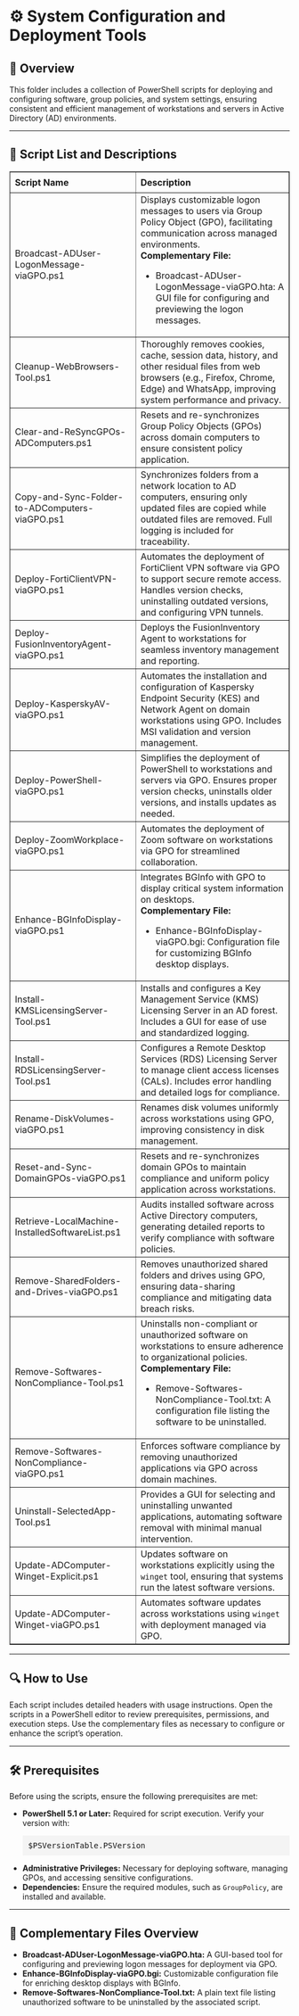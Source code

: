 <div>
  <h1>⚙️ System Configuration and Deployment Tools</h1>

  <h2>📄 Overview</h2>
  <p>
    This folder includes a collection of PowerShell scripts for deploying and configuring software, group policies, and system settings, ensuring consistent and efficient management of workstations and servers in Active Directory (AD) environments.
  </p>

  <hr />

  <h2>📜 Script List and Descriptions</h2>
  <table border="1" style="border-collapse: collapse; width: 100%;">
    <thead>
      <tr>
        <th style="padding: 8px; text-align: left;">Script Name</th>
        <th style="padding: 8px; text-align: left;">Description</th>
      </tr>
    </thead>
    <tbody>
      <tr>
        <td>Broadcast-ADUser-LogonMessage-viaGPO.ps1</td>
        <td>
          Displays customizable logon messages to users via Group Policy Object (GPO), facilitating communication across managed environments.
          <br /><strong>Complementary File:</strong>
          <ul>
            <li>Broadcast-ADUser-LogonMessage-viaGPO.hta: A GUI file for configuring and previewing the logon messages.</li>
          </ul>
        </td>
      </tr>
      <tr>
        <td>Cleanup-WebBrowsers-Tool.ps1</td>
        <td>
          Thoroughly removes cookies, cache, session data, history, and other residual files from web browsers (e.g., Firefox, Chrome, Edge) and WhatsApp, improving system performance and privacy.
        </td>
      </tr>
      <tr>
        <td>Clear-and-ReSyncGPOs-ADComputers.ps1</td>
        <td>
          Resets and re-synchronizes Group Policy Objects (GPOs) across domain computers to ensure consistent policy application.
        </td>
      </tr>
      <tr>
        <td>Copy-and-Sync-Folder-to-ADComputers-viaGPO.ps1</td>
        <td>
          Synchronizes folders from a network location to AD computers, ensuring only updated files are copied while outdated files are removed. Full logging is included for traceability.
        </td>
      </tr>
      <tr>
        <td>Deploy-FortiClientVPN-viaGPO.ps1</td>
        <td>
          Automates the deployment of FortiClient VPN software via GPO to support secure remote access. Handles version checks, uninstalling outdated versions, and configuring VPN tunnels.
        </td>
      </tr>
      <tr>
        <td>Deploy-FusionInventoryAgent-viaGPO.ps1</td>
        <td>
          Deploys the FusionInventory Agent to workstations for seamless inventory management and reporting.
        </td>
      </tr>
      <tr>
        <td>Deploy-KasperskyAV-viaGPO.ps1</td>
        <td>
          Automates the installation and configuration of Kaspersky Endpoint Security (KES) and Network Agent on domain workstations using GPO. Includes MSI validation and version management.
        </td>
      </tr>
      <tr>
        <td>Deploy-PowerShell-viaGPO.ps1</td>
        <td>
          Simplifies the deployment of PowerShell to workstations and servers via GPO. Ensures proper version checks, uninstalls older versions, and installs updates as needed.
        </td>
      </tr>
      <tr>
        <td>Deploy-ZoomWorkplace-viaGPO.ps1</td>
        <td>
          Automates the deployment of Zoom software on workstations via GPO for streamlined collaboration.
        </td>
      </tr>
      <tr>
        <td>Enhance-BGInfoDisplay-viaGPO.ps1</td>
        <td>
          Integrates BGInfo with GPO to display critical system information on desktops.
          <br /><strong>Complementary File:</strong>
          <ul>
            <li>Enhance-BGInfoDisplay-viaGPO.bgi: Configuration file for customizing BGInfo desktop displays.</li>
          </ul>
        </td>
      </tr>
      <tr>
        <td>Install-KMSLicensingServer-Tool.ps1</td>
        <td>
          Installs and configures a Key Management Service (KMS) Licensing Server in an AD forest. Includes a GUI for ease of use and standardized logging.
        </td>
      </tr>
      <tr>
        <td>Install-RDSLicensingServer-Tool.ps1</td>
        <td>
          Configures a Remote Desktop Services (RDS) Licensing Server to manage client access licenses (CALs). Includes error handling and detailed logs for compliance.
        </td>
      </tr>
      <tr>
        <td>Rename-DiskVolumes-viaGPO.ps1</td>
        <td>
          Renames disk volumes uniformly across workstations using GPO, improving consistency in disk management.
        </td>
      </tr>
      <tr>
        <td>Reset-and-Sync-DomainGPOs-viaGPO.ps1</td>
        <td>
          Resets and re-synchronizes domain GPOs to maintain compliance and uniform policy application across workstations.
        </td>
      </tr>
      <tr>
        <td>Retrieve-LocalMachine-InstalledSoftwareList.ps1</td>
        <td>
          Audits installed software across Active Directory computers, generating detailed reports to verify compliance with software policies.
        </td>
      </tr>
      <tr>
        <td>Remove-SharedFolders-and-Drives-viaGPO.ps1</td>
        <td>
          Removes unauthorized shared folders and drives using GPO, ensuring data-sharing compliance and mitigating data breach risks.
        </td>
      </tr>
      <tr>
        <td>Remove-Softwares-NonCompliance-Tool.ps1</td>
        <td>
          Uninstalls non-compliant or unauthorized software on workstations to ensure adherence to organizational policies.
          <br /><strong>Complementary File:</strong>
          <ul>
            <li>Remove-Softwares-NonCompliance-Tool.txt: A configuration file listing the software to be uninstalled.</li>
          </ul>
        </td>
      </tr>
      <tr>
        <td>Remove-Softwares-NonCompliance-viaGPO.ps1</td>
        <td>
          Enforces software compliance by removing unauthorized applications via GPO across domain machines.
        </td>
      </tr>
      <tr>
        <td>Uninstall-SelectedApp-Tool.ps1</td>
        <td>
          Provides a GUI for selecting and uninstalling unwanted applications, automating software removal with minimal manual intervention.
        </td>
      </tr>
      <tr>
        <td>Update-ADComputer-Winget-Explicit.ps1</td>
        <td>
          Updates software on workstations explicitly using the <code>winget</code> tool, ensuring that systems run the latest software versions.
        </td>
      </tr>
      <tr>
        <td>Update-ADComputer-Winget-viaGPO.ps1</td>
        <td>
          Automates software updates across workstations using <code>winget</code> with deployment managed via GPO.
        </td>
      </tr>
    </tbody>
  </table>

  <hr />

  <h2>🔍 How to Use</h2>
  <p>
    Each script includes detailed headers with usage instructions. Open the scripts in a PowerShell editor to review prerequisites, permissions, and execution steps. Use the complementary files as necessary to configure or enhance the script’s operation.
  </p>

  <hr />

  <h2>🛠️ Prerequisites</h2>
  <p>
    Before using the scripts, ensure the following prerequisites are met:
  </p>
  <ul>
    <li>
      <strong>PowerShell 5.1 or Later:</strong> Required for script execution. Verify your version with:
      <pre style="background: #f4f4f4; padding: 10px;">$PSVersionTable.PSVersion</pre>
    </li>
    <li>
      <strong>Administrative Privileges:</strong> Necessary for deploying software, managing GPOs, and accessing sensitive configurations.
    </li>
    <li>
      <strong>Dependencies:</strong> Ensure the required modules, such as <code>GroupPolicy</code>, are installed and available.
    </li>
  </ul>

  <hr />

  <h2>📄 Complementary Files Overview</h2>
  <ul>
    <li><strong>Broadcast-ADUser-LogonMessage-viaGPO.hta:</strong> A GUI-based tool for configuring and previewing logon messages for deployment via GPO.</li>
    <li><strong>Enhance-BGInfoDisplay-viaGPO.bgi:</strong> Customizable configuration file for enriching desktop displays with BGInfo.</li>
    <li><strong>Remove-Softwares-NonCompliance-Tool.txt:</strong> A plain text file listing unauthorized software to be uninstalled by the associated script.</li>
  </ul>
